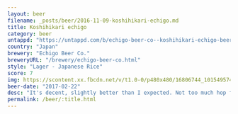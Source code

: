 ```yaml
---
layout: beer
filename: _posts/beer/2016-11-09-koshihikari-echigo.md
title: Koshihikari echigo
category: beer
untappd: "https://untappd.com/b/echigo-beer-co--koshihikari-echigo-beer/42125"
country: "Japan"
brewery: "Echigo Beer Co."
breweryURL: "/brewery/echigo-beer-co.html"
style: "Lager - Japanese Rice"
score: 7
img: https://scontent.xx.fbcdn.net/v/t1.0-0/p480x480/16806744_10154957443088745_1615450569009881150_n.jpg?oh=568da412bd12f98956feed221100abd9&oe=5A7377BC
beer-date: "2017-02-22"
desc: "It's decent, slightly better than I expected. Not too much hop forward flavour. Going well with dinner"
permalink: /beer/:title.html
---
```

